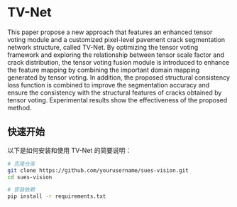 # TV-Net

This paper propose a new approach that features an enhanced tensor voting module and a customized pixel-level pavement crack segmentation network structure, called TV-Net. By optimizing the tensor voting framework and exploring the relationship between tensor scale factor and crack distribution, the tensor voting fusion module is introduced to enhance the feature mapping by combining the important domain mapping generated by tensor voting. In addition, the proposed structural consistency loss function is combined to improve the segmentation accuracy and ensure the consistency with the structural features of cracks obtained by tensor voting. Experimental results show the effectiveness of the proposed method.


## 快速开始

以下是如何安装和使用 TV-Net 的简要说明：

```bash
# 克隆仓库
git clone https://github.com/yourusername/sues-vision.git
cd sues-vision

# 安装依赖
pip install -r requirements.txt

